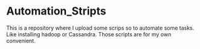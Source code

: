 # Automation_Stripts
This is a repository where I upload some scrips so to automate some tasks. Like installing hadoop or Cassandra. Those scripts are for my own convenient. 
